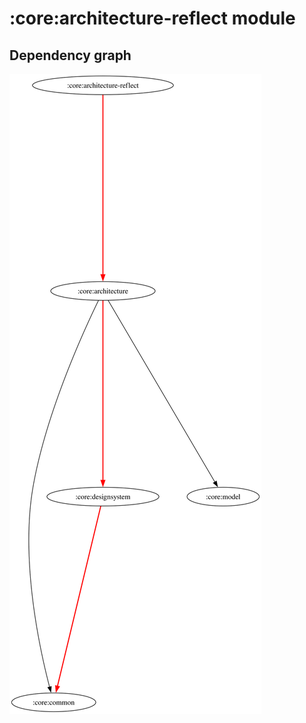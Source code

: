 # :core:architecture-reflect module
## Dependency graph
![Dependency graph](../../docs/images/graphs/dep_graph_core_architecture_reflect.svg)
